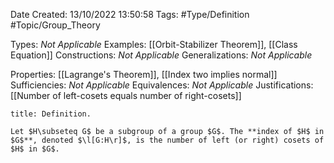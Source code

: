 <div class="topSpace"></div>

Date Created: 13/10/2022 13:50:58
Tags: #Type/Definition #Topic/Group_Theory

Types: _Not Applicable_
Examples: [[Orbit-Stabilizer Theorem]], [[Class Equation]]
Constructions: _Not Applicable_
Generalizations: _Not Applicable_

Properties: [[Lagrange's Theorem]], [[Index two implies normal]]
Sufficiencies: _Not Applicable_
Equivalences: _Not Applicable_
Justifications: [[Number of left-cosets equals number of right-cosets]]

``` ad-Definition
title: Definition.

Let $H\subseteq G$ be a subgroup of a group $G$. The **index of $H$ in $G$**, denoted $\l[G:H\r]$, is the number of left (or right) cosets of $H$ in $G$.

```
